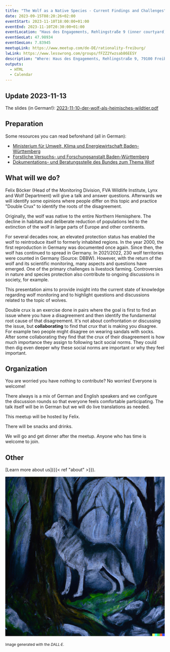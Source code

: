 ```yaml
---
title: "The Wolf as a Native Species - Current Findings and Challenges"
date: 2023-09-15T08:20:26+02:00
eventStart: 2023-11-10T18:00:00+01:00
eventEnd: 2023-11-10T20:30:00+01:00
eventLocation: "Haus des Engagements, Rehlingstraße 9 (inner courtyard), 79100 Freiburg"
eventGeoLat: 47.98934
eventGeoLon: 7.83945
meetupLink: https://www.meetup.com/de-DE/rationality-freiburg/
lwLink: https://www.lesswrong.com/groups/fFZZ2Ywzsab86EESY
description: "Where: Haus des Engagements, Rehlingstraße 9, 79100 Freiburg. When: Friday, November 10th 2023 at 18:00 hours CET."
outputs:
  - HTML
  - Calendar
---
```


## Update 2023-11-13

The slides (in German!):
[2023-11-10-der-wolf-als-heimisches-wildtier.pdf](./2023-11-10-der-wolf-als-heimisches-wildtier.pdf)


## Preparation

Some resources you can read beforehand (all in German):

* [Ministerium für Umwelt, Klima und Energiewirtschaft
  Baden-Württemberg](https://um.baden-wuerttemberg.de/de/umwelt-natur/naturschutz/biologische-vielfalt/artenschutz/wolf)
* [Forstliche Versuchs- und Forschungsanstalt
  Baden-Württemberg](https://www.fva-bw.de/wolf)
* [Dokumentations- und Beratungsstelle des Bundes zum Thema
  Wolf](https://dbb-wolf.de/)


## What will we do?

Felix Böcker (Head of the Monitoring Division, FVA Wildlife Institute, Lynx and
Wolf Department) will give a talk and answer questions. Afterwards we will
identify some opinions where people differ on this topic and practice "Double
Crux" to identify the roots of the disagreement.

Originally, the wolf was native to the entire Northern Hemisphere. The decline
in habitats and deliberate reduction of populations led to the extinction of
the wolf in large parts of Europe and other continents.

For several decades now, an elevated protection status has enabled the wolf to
reintroduce itself to formerly inhabited regions. In the year 2000, the first
reproduction in Germany was documented once again. Since then, the wolf has
continued to spread in Germany. In 2021/2022, 230 wolf territories were counted
in Germany (Source: DBBW). However, with the return of the wolf and its
scientific monitoring, many aspects and questions have emerged. One of the
primary challenges is livestock farming. Controversies in nature and species
protection also contribute to ongoing discussions in society, for example.

This presentation aims to provide insight into the current state of knowledge
regarding wolf monitoring and to highlight questions and discussions related to
the topic of wolves.

Double crux is an exercise done in pairs where the goal is first to find an
issue where you have a disagreement and then identify the fundamental root
cause of that disagreement.  It's not about confrontation or discussing the
issue, but **collaborating** to find that _crux_ that is making you disagree.
For example two people might disagree on wearing sandals with socks. After some
collaborating they find that the crux of their disagreement is how much
importance they assign to following tacit social norms. They could then dig
even deeper why these social norms are important or why they feel important.


## Organization

You are worried you have nothing to contribute? No worries! Everyone is
welcome!

There always is a mix of German and English speakers and we configure the
discussion rounds so that everyone feels comfortable participating. The talk
itself will be in German but we will do live translations as needed.

This meetup will be hosted by Felix.

There will be snacks and drinks.

We will go and get dinner after the meetup. Anyone who has time is welcome to
join.


## Other

[Learn more about us]({{< ref "about" >}}).

![A wolf in the forest](cover.png "A wolf in the forest")

<small>Image generated with the _DALL·E_.</small>
